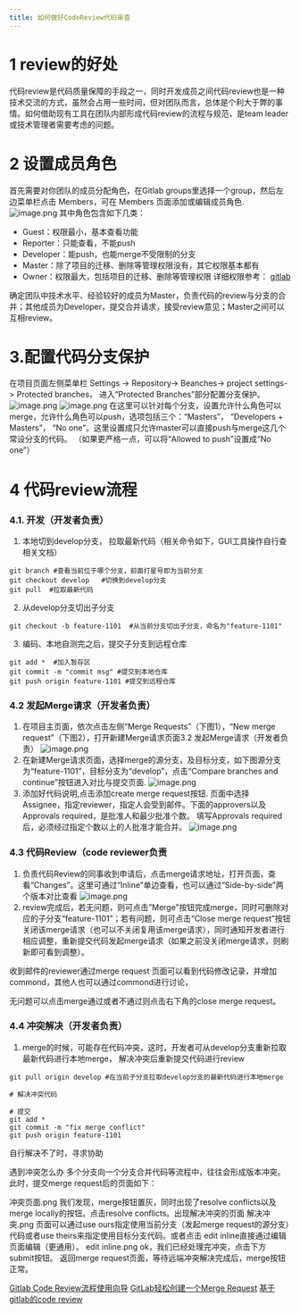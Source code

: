 ```yaml
---
title: 如何做好CodeReview代码审查
---
```


# 1 review的好处
代码review是代码质量保障的手段之一，同时开发成员之间代码review也是一种技术交流的方式，虽然会占用一些时间，但对团队而言，总体是个利大于弊的事情。如何借助现有工具在团队内部形成代码review的流程与规范，是team leader或技术管理者需要考虑的问题。
# 2 设置成员角色
首先需要对你团队的成员分配角色，在Gitlab groups里选择一个group，然后左边菜单栏点击 Members，可在 Members 页面添加或编辑成员角色.
![image.png](https://upload-images.jianshu.io/upload_images/3067896-5ac91fefa061c29d.png?imageMogr2/auto-orient/strip%7CimageView2/2/w/1240)
其中角色包含如下几类：

- Guest：权限最小，基本查看功能
- Reporter：只能查看，不能push
- Developer：能push，也能merge不受限制的分支
- Master：除了项目的迁移、删除等管理权限没有，其它权限基本都有
- Owner：权限最大，包括项目的迁移、删除等管理权限
详细权限参考： [gitlab](https://docs.gitlab.com/ee/user/permissions.html)

确定团队中技术水平、经验较好的成员为Master，负责代码的review与分支的合并；其他成员为Developer，提交合并请求，接受review意见；Master之间可以互相review。
# 3.配置代码分支保护
在项目页面左侧菜单栏 Settings -> Repository-> Beanches-> project settings-> Protected branches， 进入“Protected Branches”部分配置分支保护。
![image.png](https://upload-images.jianshu.io/upload_images/3067896-c8546b5f74540411.png?imageMogr2/auto-orient/strip%7CimageView2/2/w/1240)
![image.png](https://upload-images.jianshu.io/upload_images/3067896-787ee734851a045f.png?imageMogr2/auto-orient/strip%7CimageView2/2/w/1240)
在这里可以针对每个分支，设置允许什么角色可以merge，允许什么角色可以push，选项包括三个：“Masters”， “Developers + Masters”， “No one”。这里设置成只允许master可以直接push与merge这几个常设分支的代码。
（如果更严格一点，可以将“Allowed to push”设置成“No one”）

# 4 代码review流程
### 4.1. 开发（开发者负责）
1. 本地切到develop分支， 拉取最新代码（相关命令如下，GUI工具操作自行查相关文档）
```
git branch #查看当前位于哪个分支，前面打星号即为当前分支
git checkout develop   #切换到develop分支
git pull  #拉取最新代码
```
2. 从develop分支切出子分支
```
git checkout -b feature-1101  #从当前分支切出子分支，命名为"feature-1101"
```
3. 编码、本地自测完之后，提交子分支到远程仓库
```
git add *  #加入暂存区
git commit -m "commit msg" #提交到本地仓库
git push origin feature-1101 #提交到远程仓库 
```
### 4.2 发起Merge请求（开发者负责）
1.  在项目主页面，依次点击左侧“Merge Requests”（下图1），“New merge request”（下图2），打开新建Merge请求页面3.2 发起Merge请求（开发者负责）
![image.png](https://upload-images.jianshu.io/upload_images/3067896-1a39ff229046825a.png?imageMogr2/auto-orient/strip%7CimageView2/2/w/1240)
2. 在新建Merge请求页面，选择merge的源分支，及目标分支，如下图源分支为“feature-1101”，目标分支为“develop”，点击“Compare branches and continue”按钮进入对比与提交页面.
![image.png](https://upload-images.jianshu.io/upload_images/3067896-20000b92dc77712d.png?imageMogr2/auto-orient/strip%7CimageView2/2/w/1240)
4. 添加好代码说明,点击添加create merge request按钮.
页面中选择Assignee，指定reviewer，指定人会受到邮件。下面的approvers以及Approvals required，是批准人和最少批准个数。
填写Approvals required后，必须经过指定个数以上的人批准才能合并。
![image.png](https://upload-images.jianshu.io/upload_images/3067896-8ff98c7383bd1032.png?imageMogr2/auto-orient/strip%7CimageView2/2/w/1240)



### 4.3 代码Review（code reviewer负责
1. 负责代码Review的同事收到申请后，点击merge请求地址，打开页面，查看“Changes”。这里可通过“Inline”单边查看，也可以通过“Side-by-side”两个版本对比查看
![image.png](https://upload-images.jianshu.io/upload_images/3067896-2df127fe6720795e.png?imageMogr2/auto-orient/strip%7CimageView2/2/w/1240)
2. review完成后，若无问题，则可点击”Merge”按钮完成merge，同时可删除对应的子分支“feature-1101”；若有问题，则可点击“Close merge request”按钮关闭该merge请求（也可以不关闭复用该merge请求），同时通知开发者进行相应调整，重新提交代码发起merge请求（如果之前没关闭merge请求，则刷新即可看到调整）。

收到邮件的reviewer通过merge request 页面可以看到代码修改记录，并增加commond，其他人也可以通过commond进行讨论，

无问题可以点击merge通过或者不通过则点击右下角的close merge request。


### 4.4 冲突解决（开发者负责）
1. merge的时候，可能存在代码冲突，这时，开发者可从develop分支重新拉取最新代码进行本地merge， 解决冲突后重新提交代码进行review
```
git pull origin develop #在当前子分支拉取develop分支的最新代码进行本地merge

# 解决冲突代码

# 提交
git add *
git commit -m "fix merge conflict"
git push origin feature-1101

```
自行解决不了时，寻求协助

遇到冲突怎么办
多个分支向一个分支合并代码等流程中，往往会形成版本冲突。此时，提交merge request后的页面如下：

[](https://upload-images.jianshu.io/upload_images/15616439-d20c289ec3f32caa.png?imageMogr2/auto-orient/strip|imageView2/2/w/1200/format/webp)
冲突页面.png
我们发现，merge按钮置灰，同时出现了resolve conflicts以及merge locally的按钮。点击resolve conflicts。出现解决冲突的页面
[](https://upload-images.jianshu.io/upload_images/15616439-76f67e0ff8759946.png?imageMogr2/auto-orient/strip|imageView2/2/w/1200/format/webp)
解决冲突.png
页面可以通过use ours指定使用当前分支（发起merge request的源分支）代码或者use theirs来指定使用目标分支代码。或者点击 edit inline直接通过编辑页面编辑（更通用）。
[](https://upload-images.jianshu.io/upload_images/15616439-53bb6bd18bed7a8c.png?imageMogr2/auto-orient/strip|imageView2/2/w/1200/format/webp)
edit inline.png
ok，我们已经处理完冲突，点击下方submit按钮。
返回merge request页面，等待远端冲突解决完成后，merge按钮正常。
[](https://upload-images.jianshu.io/upload_images/15616439-545436b00f92f845.png?imageMogr2/auto-orient/strip|imageView2/2/w/1200/format/webp)




[Gitlab Code Review流程使用向导](https://blog.csdn.net/my_chenjie/article/details/84959946)
[GitLab轻松创建一个Merge Request](https://zmcdbp.com/gitlab-merge-request-simple-use/)
[基于gitlab的code review](https://www.jianshu.com/p/5d764b52ea88)
